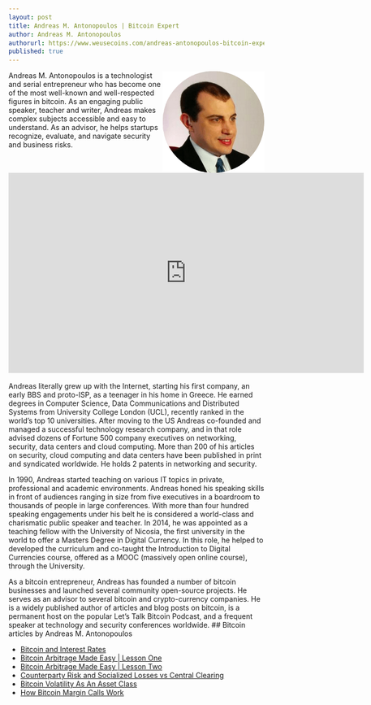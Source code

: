 ```yaml
---
layout: post
title: Andreas M. Antonopoulos | Bitcoin Expert
author: Andreas M. Antonopoulos
authorurl: https://www.weusecoins.com/andreas-antonopoulos-bitcoin-expert/
published: true
---
```


<img src="/images/andreas-antonopoulos.png" alt="Andreas M. Antonopoulos" align="right">
<p>Andreas M. Antonopoulos is a technologist and serial entrepreneur who has become one of the most well-known and well-respected figures in bitcoin. As an engaging public speaker, teacher and writer,  Andreas makes complex subjects accessible and easy to understand. As an advisor, he helps startups recognize, evaluate, and navigate security and business risks.
<iframe width="700" height="394" src="https://www.youtube.com/embed/c2CsJ2HMA2I" frameborder="0" allowfullscreen></iframe>
<p>
Andreas literally grew up with the Internet, starting his first company, an early BBS and proto-ISP, as a teenager in his home in Greece. He earned degrees in Computer Science, Data Communications and Distributed Systems from University College London (UCL), recently ranked in the world’s top 10 universities. After moving to the US Andreas co-founded and managed a successful technology research company, and in that role advised dozens of Fortune 500 company executives on networking, security, data centers and cloud computing. More than 200 of his articles on security, cloud computing and data centers have been published in print and syndicated worldwide. He holds 2 patents in networking and security.
<p>
In 1990, Andreas started teaching on various IT topics in private, professional and academic environments. Andreas honed his speaking skills in front of audiences ranging in size from five executives in a boardroom to thousands of people in large conferences. With more than four hundred speaking engagements under his belt he is considered a world-class and charismatic public speaker and teacher. In 2014, he was appointed as a teaching fellow with the University of Nicosia, the first university in the world to offer a Masters Degree in Digital Currency. In this role, he helped to developed the curriculum and co-taught the Introduction to Digital Currencies course, offered as a MOOC (massively open online course), through the University.
<p>
As a bitcoin entrepreneur, Andreas has founded a number of bitcoin businesses and launched several community open-source projects. He serves as an advisor to several bitcoin and crypto-currency companies. He is a widely published author of articles and blog posts on bitcoin, is a permanent host on the popular Let’s Talk Bitcoin Podcast, and a frequent speaker at technology and security conferences worldwide.
## Bitcoin articles by Andreas M. Antonopoulos
<ul>
<li><a href="/bitcoin-and-interest-rates/">Bitcoin and Interest Rates</a></li>
<li><a href="/bitcoin-arbitrage-made-easy-lesson-one/">Bitcoin Arbitrage Made Easy | Lesson One</a></li>
<li><a href="/bitcoin-arbitrage-made-easy-lesson-two/">Bitcoin Arbitrage Made Easy | Lesson Two</a></li>
<li><a href="/counterparty-risk-socialized-losses-vs-central-clearing/">Counterparty Risk and Socialized Losses vs Central Clearing</a></li>
<li><a href="/bitcoin-volatility-as-an-asset-class/">Bitcoin Volatility As An Asset Class</a></li>
<li><a href="/how-bitcoin-margin-calls-work/">How Bitcoin Margin Calls Work</a></li>
</ul>
